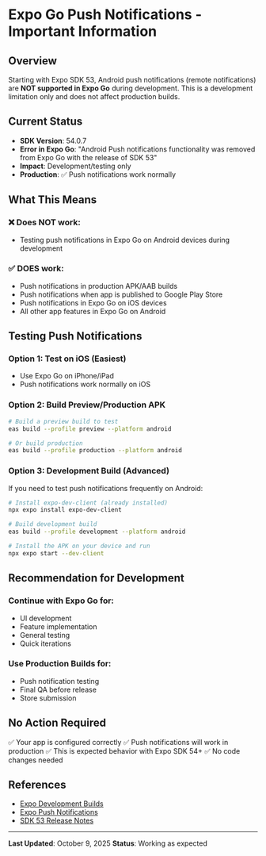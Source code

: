 # Expo Go Push Notifications - Important Information

## Overview
Starting with Expo SDK 53, Android push notifications (remote notifications) are **NOT supported in Expo Go** during development. This is a development limitation only and does not affect production builds.

## Current Status
- **SDK Version**: 54.0.7
- **Error in Expo Go**: "Android Push notifications functionality was removed from Expo Go with the release of SDK 53"
- **Impact**: Development/testing only
- **Production**: ✅ Push notifications work normally

## What This Means

### ❌ Does NOT work:
- Testing push notifications in Expo Go on Android devices during development

### ✅ DOES work:
- Push notifications in production APK/AAB builds
- Push notifications when app is published to Google Play Store
- Push notifications in Expo Go on iOS devices
- All other app features in Expo Go on Android

## Testing Push Notifications

### Option 1: Test on iOS (Easiest)
- Use Expo Go on iPhone/iPad
- Push notifications work normally on iOS

### Option 2: Build Preview/Production APK
```bash
# Build a preview build to test
eas build --profile preview --platform android

# Or build production
eas build --profile production --platform android
```

### Option 3: Development Build (Advanced)
If you need to test push notifications frequently on Android:
```bash
# Install expo-dev-client (already installed)
npx expo install expo-dev-client

# Build development build
eas build --profile development --platform android

# Install the APK on your device and run
npx expo start --dev-client
```

## Recommendation for Development

### Continue with Expo Go for:
- UI development
- Feature implementation
- General testing
- Quick iterations

### Use Production Builds for:
- Push notification testing
- Final QA before release
- Store submission

## No Action Required
✅ Your app is configured correctly
✅ Push notifications will work in production
✅ This is expected behavior with Expo SDK 54+
✅ No code changes needed

## References
- [Expo Development Builds](https://docs.expo.dev/develop/development-builds/introduction/)
- [Expo Push Notifications](https://docs.expo.dev/push-notifications/overview/)
- [SDK 53 Release Notes](https://expo.dev/changelog/2024/05-07-sdk-53)

---
**Last Updated**: October 9, 2025
**Status**: Working as expected
